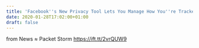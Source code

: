 ```yaml
---
title: 'Facebook''s New Privacy Tool Lets You Manage How You''re Tracked'
date: 2020-01-28T17:02:00+01:00
draft: false
---
```


  
  
from News ≈ Packet Storm https://ift.tt/2vrQUW9